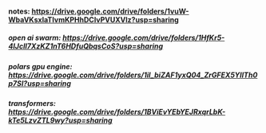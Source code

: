 #### notes: https://drive.google.com/drive/folders/1vuW-WbaVKsxlaTIvmKPHhDCIvPVUXVlz?usp=sharing
##### open ai swarm: https://drive.google.com/drive/folders/1HfKr5-4lJcll7XzKZ1nT6HDfuQbqsCoS?usp=sharing
##### polars gpu engine: https://drive.google.com/drive/folders/1il_biZAF1yxQ04_ZrGFEX5YIlTh0p7SI?usp=sharing
##### transformers: https://drive.google.com/drive/folders/1BViEvYEbYEJRxqrLbK-kTe5LzvZTL9wy?usp=sharing
